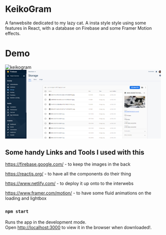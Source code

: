 # KeikoGram
A fanwebsite dedicated to my lazy cat. A insta style style using some features in React, with a database on Firebase and some Framer Motion effects.

# Demo
![keikogram](image_Bank/keikogramdemo.gif)
![keikogram2](image_Bank/firebase_catch1.PNG)

## Some handy Links and Tools I used with this

https://firebase.google.com/ - to keep the images in the back

https://reactjs.org/ - to have all the components do their thing

https://www.netlify.com/ - to deploy it up onto to the interwebs

https://www.framer.com/motion/ - to have some fluid animations on the loading and lightbox

### `npm start`

Runs the app in the development mode.<br />
Open [http://localhost:3000](http://localhost:3000) to view it in the browser when downloaded!.


